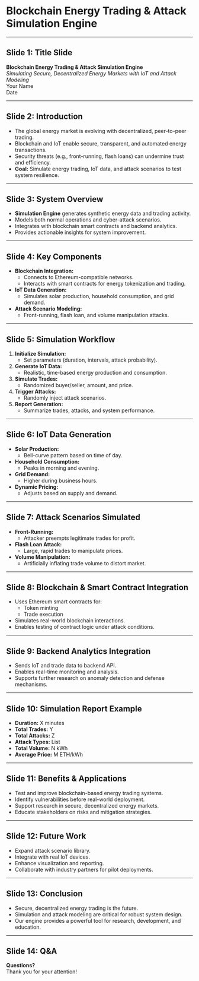 # Blockchain Energy Trading & Attack Simulation Engine

---

## Slide 1: Title Slide
**Blockchain Energy Trading & Attack Simulation Engine**  
*Simulating Secure, Decentralized Energy Markets with IoT and Attack Modeling*  
Your Name  
Date

---

## Slide 2: Introduction
- The global energy market is evolving with decentralized, peer-to-peer trading.
- Blockchain and IoT enable secure, transparent, and automated energy transactions.
- Security threats (e.g., front-running, flash loans) can undermine trust and efficiency.
- **Goal:** Simulate energy trading, IoT data, and attack scenarios to test system resilience.

---

## Slide 3: System Overview
- **Simulation Engine** generates synthetic energy data and trading activity.
- Models both normal operations and cyber-attack scenarios.
- Integrates with blockchain smart contracts and backend analytics.
- Provides actionable insights for system improvement.

---

## Slide 4: Key Components
- **Blockchain Integration:**  
  - Connects to Ethereum-compatible networks.
  - Interacts with smart contracts for energy tokenization and trading.
- **IoT Data Generation:**  
  - Simulates solar production, household consumption, and grid demand.
- **Attack Scenario Modeling:**  
  - Front-running, flash loan, and volume manipulation attacks.

---

## Slide 5: Simulation Workflow
1. **Initialize Simulation:**  
   - Set parameters (duration, intervals, attack probability).
2. **Generate IoT Data:**  
   - Realistic, time-based energy production and consumption.
3. **Simulate Trades:**  
   - Randomized buyer/seller, amount, and price.
4. **Trigger Attacks:**  
   - Randomly inject attack scenarios.
5. **Report Generation:**  
   - Summarize trades, attacks, and system performance.

---

## Slide 6: IoT Data Generation
- **Solar Production:**  
  - Bell-curve pattern based on time of day.
- **Household Consumption:**  
  - Peaks in morning and evening.
- **Grid Demand:**  
  - Higher during business hours.
- **Dynamic Pricing:**  
  - Adjusts based on supply and demand.

---

## Slide 7: Attack Scenarios Simulated
- **Front-Running:**  
  - Attacker preempts legitimate trades for profit.
- **Flash Loan Attack:**  
  - Large, rapid trades to manipulate prices.
- **Volume Manipulation:**  
  - Artificially inflating trade volume to distort market.

---

## Slide 8: Blockchain & Smart Contract Integration
- Uses Ethereum smart contracts for:
  - Token minting
  - Trade execution
- Simulates real-world blockchain interactions.
- Enables testing of contract logic under attack conditions.

---

## Slide 9: Backend Analytics Integration
- Sends IoT and trade data to backend API.
- Enables real-time monitoring and analysis.
- Supports further research on anomaly detection and defense mechanisms.

---

## Slide 10: Simulation Report Example
- **Duration:** X minutes
- **Total Trades:** Y
- **Total Attacks:** Z
- **Attack Types:** List
- **Total Volume:** N kWh
- **Average Price:** M ETH/kWh

---

## Slide 11: Benefits & Applications
- Test and improve blockchain-based energy trading systems.
- Identify vulnerabilities before real-world deployment.
- Support research in secure, decentralized energy markets.
- Educate stakeholders on risks and mitigation strategies.

---

## Slide 12: Future Work
- Expand attack scenario library.
- Integrate with real IoT devices.
- Enhance visualization and reporting.
- Collaborate with industry partners for pilot deployments.

---

## Slide 13: Conclusion
- Secure, decentralized energy trading is the future.
- Simulation and attack modeling are critical for robust system design.
- Our engine provides a powerful tool for research, development, and education.

---

## Slide 14: Q&A
**Questions?**  
Thank you for your attention! 